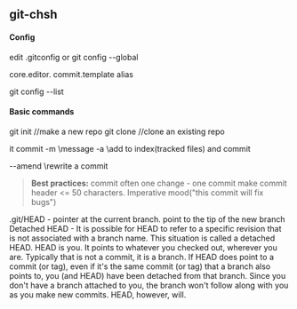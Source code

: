 ## git-chsh

#### Config

edit .gitconfig 
or
git config --global <param> <value>

core.editor.
commit.template
alias 
 
git config --list


#### Basic commands

git init //make a new repo
git clone <repo path> //clone an existing repo 

it commit
-m \\message 
-a \\add to index(tracked files) and commit

--amend \\rewrite a commit 

>**Best practices:** 
>commit often
>one change - one commit 
>make commit header <= 50 characters. Imperative mood("this commit will fix bugs")

.git/HEAD - pointer at the current branch. point to the tip of the new branch
Detached HEAD - It is possible for HEAD to refer to a specific revision that is not associated with a branch name. This situation is called a detached HEAD.
HEAD is you. It points to whatever you checked out, wherever you are. Typically that is not a commit, it is a branch. If HEAD does point to a commit (or tag), even if it's the same commit (or tag) that a branch also points to, you (and HEAD) have been detached from that branch. Since you don't have a branch attached to you, the branch won't follow along with you as you make new commits. HEAD, however, will.


